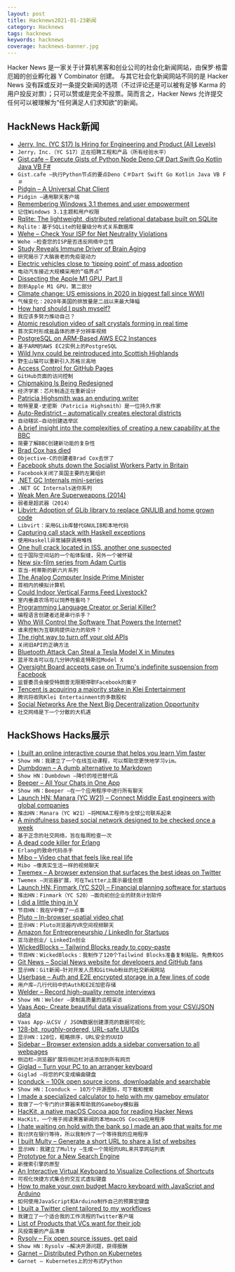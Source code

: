 ```yaml
---
layout: post
title: Hacknews2021-01-23新闻
category: Hacknews
tags: hacknews
keywords: hacknews
coverage: hacknews-banner.jpg
---
```


Hacker News 是一家关于计算机黑客和创业公司的社会化新闻网站，由保罗·格雷厄姆的创业孵化器 Y Combinator 创建。
与其它社会化新闻网站不同的是 Hacker News 没有踩或反对一条提交新闻的选项（不过评论还是可以被有足够 Karma 的用户投反对票）；只可以赞或是完全不投票。简而言之，Hacker News 允许提交任何可以被理解为“任何满足人们求知欲”的新闻。

## HackNews Hack新闻


- [Jerry, Inc. (YC S17) Is Hiring for Engineering and Product (All Levels)](https://jerry.ai/careers)
- `Jerry，Inc.（YC S17）正在招聘工程和产品（所有经验水平）`
- [Gist.cafe – Execute Gists of Python Node Deno C# Dart Swift Go Kotlin Java VB F#](https://gist.cafe)
- `Gist.cafe –执行Python节点的要点Deno C＃Dart Swift Go Kotlin Java VB F＃`
- [Pidgin – A Universal Chat Client](https://www.pidgin.im/plugins)
- `Pidgin –通用聊天客户端`
- [Remembering Windows 3.1 themes and user empowerment](https://hisham.hm/2019/07/26/remembering-windows-31-themes-and-user-empowerment/)
- `记住Windows 3.1主题和用户权限`
- [Rqlite: The lightweight, distributed relational database built on SQLite](https://github.com/rqlite/rqlite)
- `Rqlite：基于SQLite的轻量级分布式关系数据库`
- [Wehe – Check Your ISP for Net Neutrality Violations](https://dd.meddle.mobi/)
- `Wehe –检查您的ISP是否违反网络中立性`
- [Study Reveals Immune Driver of Brain Aging](https://med.stanford.edu/news/all-news/2021/01/study-reveals-immune-driver-of-brain-aging.html)
- `研究揭示了大脑衰老的免疫驱动力`
- [Electric vehicles close to ‘tipping point’ of mass adoption](https://www.theguardian.com/environment/2021/jan/22/electric-vehicles-close-to-tipping-point-of-mass-adoption)
- `电动汽车接近大规模采用的“临界点”`
- [Dissecting the Apple M1 GPU, Part II](https://rosenzweig.io/blog/asahi-gpu-part-2.html)
- `剖析Apple M1 GPU，第二部分`
- [Climate change: US emissions in 2020 in biggest fall since WWII](https://www.bbc.com/news/science-environment-55632050)
- `气候变化：2020年美国的排放量是二战以来最大降幅`
- [How hard should I push myself?](https://superorganizers.every.to/p/how-hard-should-i-push-myself)
- `我应该多努力推动自己？`
- [Atomic resolution video of salt crystals forming in real time](https://www.u-tokyo.ac.jp/focus/en/press/z0508_00161.html)
- `首次实时形成盐晶体的原子分辨率视频`
- [PostgreSQL on ARM-Based AWS EC2 Instances](https://www.percona.com/blog/2021/01/22/postgresql-on-arm-based-aws-ec2-instances-is-it-any-good/)
- `基于ARM的AWS EC2实例上的PostgreSQL`
- [Wild lynx could be reintroduced into Scottish Highlands](https://www.theguardian.com/environment/2021/jan/20/wild-lynx-could-be-reintroduced-into-scottish-highlands)
- `野生山猫可以重新引入苏格兰高地`
- [Access Control for GitHub Pages](https://github.blog/changelog/2021-01-21-access-control-for-github-pages/)
- `GitHub页面的访问控制`
- [Chipmaking Is Being Redesigned](https://www.economist.com/business/2021/01/23/chipmaking-is-being-redesigned-effects-will-be-far-reaching)
- `经济学家：芯片制造正在重新设计`
- [Patricia Highsmith was an enduring writer](https://www.economist.com/books-and-arts/2021/01/20/a-poisonous-person-patricia-highsmith-was-an-enduring-writer)
- `帕特里夏·史密斯（Patricia Highsmith）是一位持久作家`
- [Auto-Redistrict – automatically creates electoral districts](http://autoredistrict.org/)
- `自动辖区–自动创建选举区`
- [A brief insight into the complexities of creating a new capability at the BBC](https://medium.com/bbc-design-engineering/a-brief-insight-into-the-complexities-of-creating-a-new-capability-at-the-bbc-b52c464ed7ee)
- `简要了解BBC创建新功能的复杂性`
- [Brad Cox has died](https://www.legacy.com/us/obituaries/scnow/name/brad-cox-obituary?pid=197454225)
- `Objective-C的创建者Brad Cox去世了`
- [Facebook shuts down the Socialist Workers Party in Britain](https://swp.org.uk/press-release-facebook-shuts-down-major-left-wing-group-in-britain/)
- `Facebook关闭了英国主要的左翼组织`
- [.NET GC Internals mini-series](https://tooslowexception.com/net-gc-internals-mini-series/)
- `.NET GC Internals迷你系列`
- [Weak Men Are Superweapons (2014)](https://www.slatestarcodexabridged.com/Weak-Men-Are-Superweapons)
- `弱者是超武器（2014）`
- [Libvirt: Adoption of GLib library to replace GNULIB and home grown code](https://www.berrange.com/posts/2020/01/30/libvirt-adoption-of-glib-library-to-replace-gnulib-home-grown-code/)
- `Libvirt：采用GLib库替代GNULIB和本地代码`
- [Capturing call stack with Haskell exceptions](https://maksbotan.github.io/posts/2021-01-20-callstacks.html)
- `使用Haskell异常捕获调用堆栈`
- [One hull crack located in ISS, another one suspected](https://tass.com/science/1247847)
- `位于国际空间站的一个船体裂缝，另外一个被怀疑`
- [New six-film series from Adam Curtis](https://www.bbc.com/mediacentre/2021/cgyoomh)
- `亚当·柯蒂斯的新六片系列`
- [The Analog Computer Inside Prime Minister](http://www.insidegmt.com/2021/01/the-analog-computer-inside-prime-minister/)
- `首相内的模拟计算机`
- [Could Indoor Vertical Farms Feed Livestock?](https://www.smithsonianmag.com/innovation/could-indoor-vertical-farms-feed-livestock-180976809/)
- `室内垂直农场可以饲养牲畜吗？`
- [Programming Language Creator or Serial Killer?](https://vole.wtf/coder-serial-killer-quiz/)
- `编程语言创建者还是串行杀手？`
- [Who Will Control the Software That Powers the Internet?](https://a16z.com/2021/01/14/internet-control-crypto-decentralization-community-owned-operated-networks/)
- `谁来控制为互联网提供动力的软件？`
- [The right way to turn off your old APIs](https://httptoolkit.tech/blog/how-to-turn-off-your-old-apis/)
- `关闭旧API的正确方法`
- [Bluetooth Attack Can Steal a Tesla Model X in Minutes](https://www.wired.com/story/tesla-model-x-hack-bluetooth/)
- `蓝牙攻击可以在几分钟内偷走特斯拉Model X`
- [Oversight Board accepts case on Trump's indefinite suspension from Facebook](https://oversightboard.com/news/236821561313092-oversight-board-accepts-case-on-former-us-president-trump-s-indefinite-suspension-from-facebook-and-instagram/)
- `监督委员会接受特朗普无限期停职Facebook的案子`
- [Tencent is acquiring a majority stake in Klei Entertainment](https://forums.kleientertainment.com/forums/topic/126355-studio-announcement/)
- `腾讯将收购Klei Entertainment的多数股权`
- [Social Networks Are the Next Big Decentralization Opportunity](https://www.coindesk.com/decentralized-social-networks-next-big-blockchain-opportunity)
- `社交网络是下一个分散的大机遇`


## HackShows Hacks展示

- [ I built an online interactive course that helps you learn Vim faster](https://www.vim.so)
- `Show HN：我建立了一个在线互动课程，可以帮助您更快地学习vim。`
- [ Dumbdown – A dumb alternative to Markdown](https://github.com/treenotation/dumbdown)
- `Show HN：Dumbdown –降价的哑巴替代品`
- [ Beeper – All Your Chats in One App](https://www.beeperhq.com/?hn)
- `Show HN：Beeper –在一个应用程序中进行所有聊天`
- [Launch HN: Manara (YC W21) – Connect Middle East engineers with global companies](item?id=25849054)
- `推出HN：Manara（YC W21）–将MENA工程师与全球公司联系起来`
- [ A mindfulness based social network designed to be checked once a week](https://www.sundayy.app/)
- `基于正念的社交网络，旨在每周检查一次`
- [ A dead code killer for Erlang](https://tech.nextroll.com/blog/dev/2021/01/06/erlang-rebar3-hank.html)
- `Erlang的致命代码杀手`
- [ Mibo – Video chat that feels like real life](https://getmibo.com/)
- `Mibo –像真实生活一样的视频聊天`
- [ Twemex – A browser extension that surfaces the best ideas on Twitter](https://twemex.app/)
- `Twemex –浏览器扩展，可在Twitter上展示最佳创意`
- [Launch HN: Finmark (YC S20) – Financial planning software for startups](item?id=25860819)
- `推出HN：Finmark（YC S20）–面向初创企业的财务计划软件`
- [ I did a little thing in V](https://github.com/profullstack/bitchin.net)
- `节目HN：我在V中做了一点事`
- [ Pluto – In-browser spatial video chat](https://pluto.video)
- `显示HN：Pluto浏览器内VR空间视频聊天`
- [ Amazon for Entrepreneurship / LinkedIn for Startups](https://startupstarter.co)
- `亚马逊创业/ LinkedIn创业`
- [ WickedBlocks – Tailwind Blocks ready to copy-paste](https://blocks.wickedtemplates.com/)
- `节目HN：WickedBlocks：我制作了120个Tailwind Blocks准备复制粘贴。免费和OS`
- [ Git News – Social News website for developers and GitHub fans](https://gitnews.tech)
- `显示HN：Git新闻–针对开发人员和GitHub粉丝的社交新闻网站`
- [ Userbase – Auth and E2E encrypted storage in a few lines of code](https://userbase.com/?home)
- `用户库–几行代码中的Auth和E2E加密存储`
- [ Welder – Record high-quality remote interviews](https://www.getwelder.com/)
- `Show HN：Welder –录制高质量的远程采访`
- [ Vaas App- Create beautiful data visualizations from your CSV/JSON data](https://www.vaasapp.co)
- `Vaas App-从CSV / JSON数据创建漂亮的数据可视化`
- [ 128-bit, roughly-ordered, URL-safe UUIDs](https://github.com/anthonynsimon/timeflake)
- `显示HN：128位，粗略排序，URL安全的UUID`
- [ Sidebar – Browser extension adds a sidebar conversation to all webpages](https://sidebarhq.com/)
- `侧边栏–浏览器扩展将侧边栏对话添加到所有网页`
- [ Giglad – Turn your PC to an arranger keyboard](https://deltarray.com/)
- `Giglad –将您的PC变成编曲键盘`
- [ Iconduck – 100k open source icons, downloadable and searchable](https://iconduck.com/)
- `Show HN：Iconduck – 10万个开源图标，可下载和搜索`
- [ I made a specialized calculator to help with my gameboy emulator](https://github.com/alt-romes/programmer-calculator)
- `我做了一个专门的计算器来帮助我的Gameboy模拟器`
- [ HacKit, a native macOS Cocoa app for reading Hacker News](https://apps.apple.com/gb/app/hackit/id1549557075?mt=12)
- `HacKit，一个用于阅读黑客新闻的本地macOS Cocoa应用程序`
- [ I hate waiting on hold with the bank so I made an app that waits for me](item?id=25865823)
- `我讨厌在银行等待，所以我制作了一个等待我的应用程序`
- [ I built Multy – Generate a short URL to share a list of websites](https://www.multy.me/)
- `显示HN：我建立了Multy –生成一个简短的URL来共享网站列表`
- [ Prototype for a New Search Engine](item?id=25874608)
- `新搜索引擎的原型`
- [ An Interactive Virtual Keyboard to Visualize Collections of Shortcuts](https://tkainrad.dev/posts/visualize-collections-of-keyboard-shortcuts/)
- `可视化快捷方式集合的交互式虚拟键盘`
- [ How to make your own budget Macro keyboard with JavaScript and Arduino](https://blog.almin.dev/posts/2021-01-20/diymacrokeyboard)
- `如何使用JavaScript和Arduino制作自己的预算宏键盘`
- [ I built a Twitter client tailored to my workflows](https://github.com/thesephist/lucerne)
- `我建立了一个适合我的工作流程的Twitter客户端`
- [ List of Products that VCs want for their job](https://docs.google.com/document/d/1kGEFmUHTgbBOx0PIQPLXBfIvDEcnCFPmzgelXlc1sz0/edit)
- `风投需要的产品清单`
- [ Rysolv – Fix open source issues, get paid](https://rysolv.com/issues)
- `Show HN：Rysolv –解决开源问题，获得报酬`
- [ Garnet – Distributed Python on Kubernetes](item?id=25878359)
- `Garnet – Kubernetes上的分布式Python`

